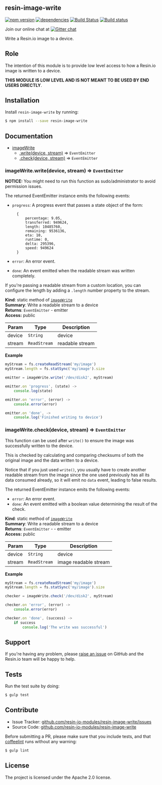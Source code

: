 resin-image-write
-----------------

[![npm version](https://badge.fury.io/js/resin-image-write.svg)](http://badge.fury.io/js/resin-image-write)
[![dependencies](https://david-dm.org/resin-io-modules/resin-image-write.png)](https://david-dm.org/resin-io-modules/resin-image-write.png)
[![Build Status](https://travis-ci.org/resin-io-modules/resin-image-write.svg?branch=master)](https://travis-ci.org/resin-io-modules/resin-image-write)
[![Build status](https://ci.appveyor.com/api/projects/status/qkn859e7gcbo6lb9/branch/master?svg=true)](https://ci.appveyor.com/project/resin-io/resin-image-write/branch/master)

Join our online chat at [![Gitter chat](https://badges.gitter.im/resin-io/chat.png)](https://gitter.im/resin-io/chat)

Write a Resin.io image to a device.

Role
----

The intention of this module is to provide low level access to how a Resin.io image is written to a device.

**THIS MODULE IS LOW LEVEL AND IS NOT MEANT TO BE USED BY END USERS DIRECTLY**.

Installation
------------

Install `resin-image-write` by running:

```sh
$ npm install --save resin-image-write
```

Documentation
-------------


* [imageWrite](#module_imageWrite)
  * [.write(device, stream)](#module_imageWrite.write) ⇒ <code>EventEmitter</code>
  * [.check(device, stream)](#module_imageWrite.check) ⇒ <code>EventEmitter</code>

<a name="module_imageWrite.write"></a>
### imageWrite.write(device, stream) ⇒ <code>EventEmitter</code>
**NOTICE:** You might need to run this function as sudo/administrator to avoid permission issues.

The returned EventEmitter instance emits the following events:

- `progress`: A progress event that passes a state object of the form:

		{
			percentage: 9.05,
			transferred: 949624,
			length: 10485760,
			remaining: 9536136,
			eta: 10,
			runtime: 0,
			delta: 295396,
			speed: 949624
		}

- `error`: An error event.
- `done`: An event emitted when the readable stream was written completely.

If you're passing a readable stream from a custom location, you can configure the length by adding a `.length` number property to the stream.

**Kind**: static method of <code>[imageWrite](#module_imageWrite)</code>  
**Summary**: Write a readable stream to a device  
**Returns**: <code>EventEmitter</code> - emitter  
**Access:** public  

| Param | Type | Description |
| --- | --- | --- |
| device | <code>String</code> | device |
| stream | <code>ReadStream</code> | readable stream |

**Example**  
```js
myStream = fs.createReadStream('my/image')
myStream.length = fs.statSync('my/image').size

emitter = imageWrite.write('/dev/disk2', myStream)

emitter.on 'progress', (state) ->
	console.log(state)

emitter.on 'error', (error) ->
	console.error(error)

emitter.on 'done', ->
	console.log('Finished writing to device')
```
<a name="module_imageWrite.check"></a>
### imageWrite.check(device, stream) ⇒ <code>EventEmitter</code>
This function can be used after `write()` to ensure
the image was successfully written to the device.

This is checked by calculating and comparing checksums
of both the original image and the data written to a device.

Notice that if you just used `write()`, you usually have
to create another readable stream from the image since
the one used previously has all its data consumed already,
so it will emit no `data` event, leading to false results.

The returned EventEmitter instance emits the following events:

- `error`: An error event.
- `done`: An event emitted with a boolean value determining the result of the check.

**Kind**: static method of <code>[imageWrite](#module_imageWrite)</code>  
**Summary**: Write a readable stream to a device  
**Returns**: <code>EventEmitter</code> - - emitter  
**Access:** public  

| Param | Type | Description |
| --- | --- | --- |
| device | <code>String</code> | device |
| stream | <code>ReadStream</code> | image readable stream |

**Example**  
```js
myStream = fs.createReadStream('my/image')
myStream.length = fs.statSync('my/image').size

checker = imageWrite.check('/dev/disk2', myStream)

checker.on 'error', (error) ->
	console.error(error)

checker.on 'done', (success) ->
	if success
		console.log('The write was successful')
```

Support
-------

If you're having any problem, please [raise an issue](https://github.com/resin-io-modules/resin-image-write/issues/new) on GitHub and the Resin.io team will be happy to help.

Tests
-----

Run the test suite by doing:

```sh
$ gulp test
```

Contribute
----------

- Issue Tracker: [github.com/resin-io-modules/resin-image-write/issues](https://github.com/resin-io-modules/resin-image-write/issues)
- Source Code: [github.com/resin-io-modules/resin-image-write](https://github.com/resin-io-modules/resin-image-write)

Before submitting a PR, please make sure that you include tests, and that [coffeelint](http://www.coffeelint.org/) runs without any warning:

```sh
$ gulp lint
```

License
-------

The project is licensed under the Apache 2.0 license.
